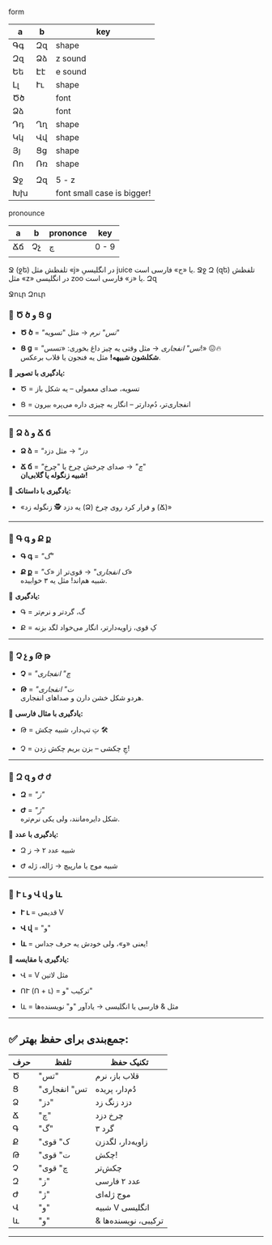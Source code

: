 
form

| a   | b   | key                        |
| --- | --- | -------------------------- |
| Գգ  | Զզ  | shape                      |
| Զզ  | Ձձ  | z sound                    |
| Եե  | Էէ  | e sound                    |
| Լլ  | Ււ  | shape                      |
| Ծծ  |     | font                       |
| Ձձ  |     | font                       |
| Դդ  | Ղղ  | shape                      |
| Կկ  | Վվ  | shape                      |
| Յյ  | Ցց  | shape                      |
| Ոո  | Ռռ  | shape                      |
|     |     |                            |
| Ջջ  | Զզ  | 5 - z                      |
| Խխ  |     | font small case is bigger! |


pronounce

| a   | b   | prononce | key   |
| --- | --- | -------- | ----- |
| Ճճ  | Չչ  | چ        | 0 - 9 |
|     |     |          |       |
Ջ (ջե) تلفظش مثل «j» در انگلیسیِ juice یا «ج» فارسی است. Ջջ
Զ (զե) تلفظش مثل «z» در انگلیسی zoo یا «ز» فارسی است. Զզ


Ջուր
Զուր


### 🔹 **Ծ ծ** و **Ց ց**

- **Ծ ծ** = _"تس" نرم_ → مثل "تسویه"
    
- **Ց ց** = _"تس" انفجاری_ → مثل وقتی یه چیز داغ بخوری: «تسس!» 😖🔥  
    **شکلشون شبیهه!** مثل یه فنجون یا قلاب برعکس.
    

🎯 **یادگیری با تصویر:**

- Ծ = تسویه، صدای معمولی – یه شکل باز
    
- Ց = انفجاری‌تر، دُم‌دارتر – انگار یه چیزی داره می‌پره بیرون
    

---

### 🔹 **Ձ ձ** و **Ճ ճ**

- **Ձ ձ** = _"دز"_ → مثل دزد
    
- **Ճ ճ** = _"چ"_ → صدای چرخش چرخ یا "چرخ"  
    **شبیه زنگوله یا گلابی‌ان!**
    

🎯 **یادگیری با داستانک:**

- «یه دزد 🕵 زنگوله زد (Ձ) و فرار کرد روی چرخ (Ճ)»
    

---

### 🔹 **Գ գ** و **Ք ք**

- **Գ գ** = _"گ"_
    
- **Ք ք** = _"ک انفجاری"_ → قوی‌تر از «ک»  
    شبیه هم‌اند! مثل یه ۳ خوابیده.
    

🎯 **یادگیری:**

- Գ = گ، گردتر و نرم‌تر
    
- Ք = کِ قوی، زاویه‌دارتر، انگار می‌خواد لگد بزنه
    

---

### 🔹 **Չ չ** و **Թ թ**

- **Չ** = _"چ" انفجاری_
    
- **Թ** = _"ت" انفجاری_  
    هردو شکل خشن دارن و صداهای انفجاری.
    

🎯 **یادگیری با مثال فارسی:**

- Թ = تِ تپ‌دار، شبیه چکش 🛠
    
- Չ = چِ چکشی – بزن بریم چکش زدن!
    

---

### 🔹 **Զ զ** و **Ժ ժ**

- **Զ** = _"ز"_
    
- **Ժ** = _"ژ"_  
    شکل دایره‌مانند، ولی یکی نرم‌تره.
    

🎯 **یادگیری با عدد:**

- Զ شبیه عدد ۲ → ز
    
- Ժ شبیه موج یا مارپیچ → ژاله، ژله
    

---

### 🔹 **Ւ ւ** و **Վ վ** و **և**

- **Ւ ւ** = قدیمی V
    
- **Վ վ** = "و"
    
- **և** = یعنی «و»، ولی خودش یه حرف جداس!
    

🎯 **یادگیری با مقایسه:**

- Վ = V مثل لاتین
    
- ՈՒ (Ո + ւ) = ترکیب "و"
    
- և = مثل & فارسی یا انگلیسی → یادآور "و" نویسنده‌ها
    

---

## ✅ جمع‌بندی برای حفظ بهتر:

|حرف|تلفظ|تکنیک حفظ|
|---|---|---|
|Ծ|"تس"|قلاب باز، نرم|
|Ց|"تس" انفجاری|دُم‌دار، پریده|
|Ձ|"دز"|دزد زنگ زد|
|Ճ|"چ"|چرخ دزد|
|Գ|"گ"|۳ گرد|
|Ք|"ک" قوی|زاویه‌دار، لگدزن|
|Թ|"ت" قوی|چکش!|
|Չ|"چ" قوی|چکش‌تر|
|Զ|"ز"|عدد ۲ فارسی|
|Ժ|"ژ"|موج ژله‌ای|
|Վ|"و"|شبیه V انگلیسی|
|և|"و"|& ترکیبی، نویسنده‌ها|

---